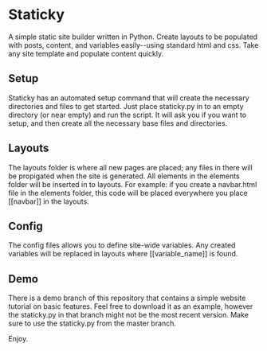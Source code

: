 <h1>Staticky</h1>
<p>
A simple static site builder written in Python. Create layouts to be populated with posts, content, and variables easily--using standard html and css. Take any site template and populate content quickly.</p>

<h2>Setup</h2>
<p>Staticky has an automated setup command that will create the necessary directories and files to get started. Just place staticky.py in to an empty directory (or near empty) and run the script. It will ask you if you want to setup, and then create all the necessary base files and directories.</p>

<h2>Layouts</h2>
<p>The layouts folder is where all new pages are placed; any files in there will be propigated when the site is generated. All elements in the elements folder will be inserted in to layouts. For example: if you create a navbar.html file in the elements folder, this code will be placed everywhere you place [[navbar]] in the layouts.</p>

<h2>Config</h2>
<p>The config files allows you to define site-wide variables. Any created variables will be replaced in layouts where [[variable_name]] is found.</p>

<h2>Demo</h2>
<p>There is a demo branch of this repository that contains a simple website tutorial on basic features. Feel free to download it as an example, however the staticky.py in that branch might not be the most recent version. Make sure to use the staticky.py from the master branch.</p>

<p>Enjoy.</p>


